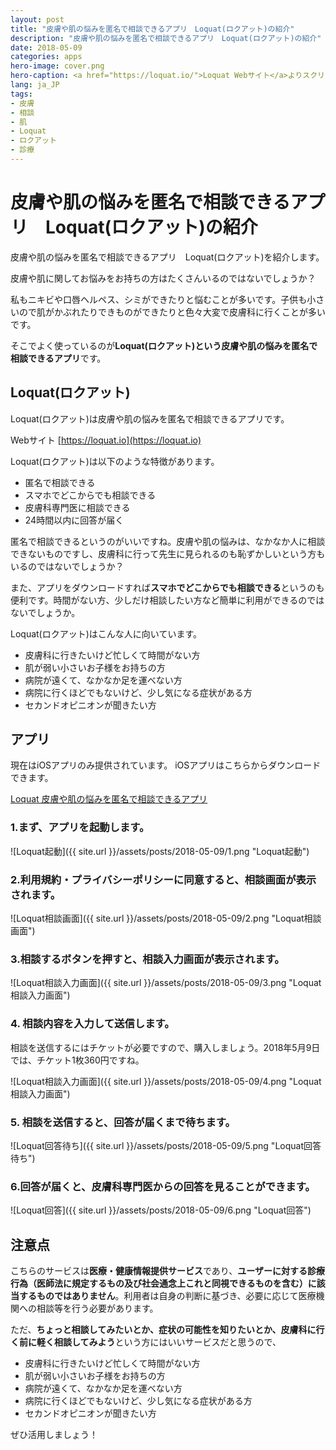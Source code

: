 ```yaml
---
layout: post
title: "皮膚や肌の悩みを匿名で相談できるアプリ　Loquat(ロクアット)の紹介"
description: "皮膚や肌の悩みを匿名で相談できるアプリ　Loquat(ロクアット)の紹介"
date: 2018-05-09
categories: apps
hero-image: cover.png
hero-caption: <a href="https://loquat.io/">Loquat Webサイト</a>よりスクリーンショット
lang: ja_JP
tags:
- 皮膚
- 相談
- 肌
- Loquat
- ロクアット
- 診療
---
```


# 皮膚や肌の悩みを匿名で相談できるアプリ　Loquat(ロクアット)の紹介

皮膚や肌の悩みを匿名で相談できるアプリ　Loquat(ロクアット)を紹介します。

皮膚や肌に関してお悩みをお持ちの方はたくさんいるのではないでしょうか？

私もニキビや口唇ヘルペス、シミができたりと悩むことが多いです。子供も小さいので肌がかぶれたりできものができたりと色々大変で皮膚科に行くことが多いです。

そこでよく使っているのが**Loquat(ロクアット)**という**皮膚や肌の悩みを匿名で相談できるアプリ**です。

## Loquat(ロクアット)

Loquat(ロクアット)は皮膚や肌の悩みを匿名で相談できるアプリです。

Webサイト
[https://loquat.io](https://loquat.io)

Loquat(ロクアット)は以下のような特徴があります。

- 匿名で相談できる
- スマホでどこからでも相談できる
- 皮膚科専門医に相談できる
- 24時間以内に回答が届く

匿名で相談できるというのがいいですね。皮膚や肌の悩みは、なかなか人に相談できないものですし、皮膚科に行って先生に見られるのも恥ずかしいという方もいるのではないでしょうか？

また、アプリをダウンロードすれば**スマホでどこからでも相談できる**というのも便利です。時間がない方、少しだけ相談したい方など簡単に利用ができるのではないでしょうか。

Loquat(ロクアット)はこんな人に向いています。

- 皮膚科に行きたいけど忙しくて時間がない方
- 肌が弱い小さいお子様をお持ちの方
- 病院が遠くて、なかなか足を運べない方
- 病院に行くほどでもないけど、少し気になる症状がある方
- セカンドオピニオンが聞きたい方


## アプリ

現在はiOSアプリのみ提供されています。
iOSアプリはこちらからダウンロードできます。

[Loquat 皮膚や肌の悩みを匿名で相談できるアプリ](https://itunes.apple.com/jp/app/loquat-pi-funo-naomiwo-shou/id1161117472?mt=8)

### 1.まず、アプリを起動します。

![Loquat起動]({{ site.url }}/assets/posts/2018-05-09/1.png "Loquat起動")


### 2.利用規約・プライバシーポリシーに同意すると、相談画面が表示されます。

![Loquat相談画面]({{ site.url }}/assets/posts/2018-05-09/2.png "Loquat相談画面")

### 3.相談するボタンを押すと、相談入力画面が表示されます。

![Loquat相談入力画面]({{ site.url }}/assets/posts/2018-05-09/3.png "Loquat相談入力画面")

### 4. 相談内容を入力して送信します。

相談を送信するにはチケットが必要ですので、購入しましょう。2018年5月9日では、チケット1枚360円ですね。

![Loquat相談入力画面]({{ site.url }}/assets/posts/2018-05-09/4.png "Loquat相談入力画面")


### 5. 相談を送信すると、回答が届くまで待ちます。

![Loquat回答待ち]({{ site.url }}/assets/posts/2018-05-09/5.png "Loquat回答待ち")

### 6.回答が届くと、皮膚科専門医からの回答を見ることができます。

![Loquat回答]({{ site.url }}/assets/posts/2018-05-09/6.png "Loquat回答")

## 注意点

こちらのサービスは**医療・健康情報提供サービス**であり、**ユーザーに対する診療行為（医師法に規定するもの及び社会通念上これと同視できるものを含む）に該当するものではありません**。利用者は自身の判断に基づき、必要に応じて医療機関への相談等を行う必要があります。

ただ、**ちょっと相談してみたいとか、症状の可能性を知りたいとか、皮膚科に行く前に軽く相談してみよう**という方にはいいサービスだと思うので、

- 皮膚科に行きたいけど忙しくて時間がない方
- 肌が弱い小さいお子様をお持ちの方
- 病院が遠くて、なかなか足を運べない方
- 病院に行くほどでもないけど、少し気になる症状がある方
- セカンドオピニオンが聞きたい方

ぜひ活用しましょう！